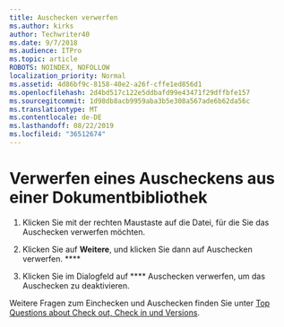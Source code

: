 ```yaml
---
title: Auschecken verwerfen
ms.author: kirks
author: Techwriter40
ms.date: 9/7/2018
ms.audience: ITPro
ms.topic: article
ROBOTS: NOINDEX, NOFOLLOW
localization_priority: Normal
ms.assetid: 4d86bf9c-8158-40e2-a26f-cffe1ed856d1
ms.openlocfilehash: 2d4bd517c122e5ddbafd99e43471f29dffbfe157
ms.sourcegitcommit: 1d98db8acb9959aba3b5e308a567ade6b62da56c
ms.translationtype: MT
ms.contentlocale: de-DE
ms.lasthandoff: 08/22/2019
ms.locfileid: "36512674"
---
```

# <a name="discard-a-check-out-from-a-document-library"></a>Verwerfen eines Auscheckens aus einer Dokumentbibliothek

1. Klicken Sie mit der rechten Maustaste auf die Datei, für die Sie das Auschecken verwerfen möchten.
    
2. Klicken Sie auf **Weitere**, und klicken Sie dann auf Auschecken verwerfen. **** 
    
3. Klicken Sie im Dialogfeld auf **** Auschecken verwerfen, um das Auschecken zu deaktivieren. 
    
Weitere Fragen zum Einchecken und Auschecken finden Sie unter [Top Questions about Check out, Check in und Versions](https://go.microsoft.com/fwlink/?linkid=2018786).
  

